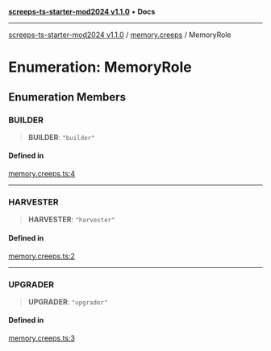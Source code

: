 [**screeps-ts-starter-mod2024 v1.1.0**](../../README.md) • **Docs**

***

[screeps-ts-starter-mod2024 v1.1.0](../../modules.md) / [memory.creeps](../README.md) / MemoryRole

# Enumeration: MemoryRole

## Enumeration Members

### BUILDER

> **BUILDER**: `"builder"`

#### Defined in

[memory.creeps.ts:4](https://github.com/Kaimodo/screeps-ts-starter-mod2024/blob/a5b73b336d65167dfd0cbe18548fc5cecc5905cf/src/memory.creeps.ts#L4)

***

### HARVESTER

> **HARVESTER**: `"harvester"`

#### Defined in

[memory.creeps.ts:2](https://github.com/Kaimodo/screeps-ts-starter-mod2024/blob/a5b73b336d65167dfd0cbe18548fc5cecc5905cf/src/memory.creeps.ts#L2)

***

### UPGRADER

> **UPGRADER**: `"upgrader"`

#### Defined in

[memory.creeps.ts:3](https://github.com/Kaimodo/screeps-ts-starter-mod2024/blob/a5b73b336d65167dfd0cbe18548fc5cecc5905cf/src/memory.creeps.ts#L3)
